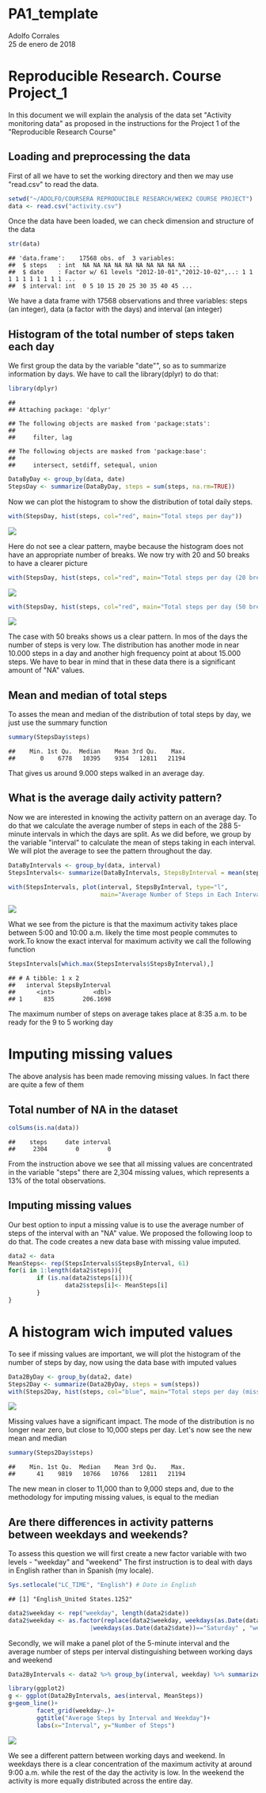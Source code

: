 # PA1_template
Adolfo Corrales  
25 de enero de 2018  

# Reproducible Research. Course Project_1

In this document we will explain the analysis of the data set "Activity monitoring data" as proposed in the 
instructions for the Project 1 of the "Reproducible Research Course"

## Loading and preprocessing the data
First of all we have to set the working directory and then we may use "read.csv" to read the data. 

```r
setwd("~/ADOLFO/COURSERA REPRODUCIBLE RESEARCH/WEEK2 COURSE PROJECT")
data <- read.csv("activity.csv")
```
Once the data have been loaded, we can check dimension and structure of the data

```r
str(data)
```

```
## 'data.frame':	17568 obs. of  3 variables:
##  $ steps   : int  NA NA NA NA NA NA NA NA NA NA ...
##  $ date    : Factor w/ 61 levels "2012-10-01","2012-10-02",..: 1 1 1 1 1 1 1 1 1 1 ...
##  $ interval: int  0 5 10 15 20 25 30 35 40 45 ...
```

We have a data frame with 17568 observations and three variables: steps (an integer), data (a factor with the days) and interval (an integer)

## Histogram of the total number of steps taken each day
We first group the data by the variable "date"", so as to summarize information by days. We have to call the library(dplyr) to do that:

```r
library(dplyr)
```

```
## 
## Attaching package: 'dplyr'
```

```
## The following objects are masked from 'package:stats':
## 
##     filter, lag
```

```
## The following objects are masked from 'package:base':
## 
##     intersect, setdiff, setequal, union
```

```r
DataByDay <- group_by(data, date)
StepsDay <- summarize(DataByDay, steps = sum(steps, na.rm=TRUE))
```

Now we can plot the histogram to show the distribution of total daily steps. 

```r
with(StepsDay, hist(steps, col="red", main="Total steps per day"))
```

![](PA1_template_files/figure-html/histogram_1-1.png)<!-- -->

Here do not see a clear pattern, maybe because the histogram does not have an appropriate number of breaks.
We now try with 20 and 50 breaks to have a clearer picture

```r
with(StepsDay, hist(steps, col="red", main="Total steps per day (20 breaks)", breaks=20))
```

![](PA1_template_files/figure-html/histogram_2-1.png)<!-- -->

```r
with(StepsDay, hist(steps, col="red", main="Total steps per day (50 breaks)", breaks=50))
```

![](PA1_template_files/figure-html/histogram_2-2.png)<!-- -->

The case with 50 breaks shows us a clear pattern. In mos of the days the number of steps is very low.
The distribution has another mode in near 10.000 steps in a day and another high frequency point at 
about 15.000 steps. We have to bear in mind that in these data there is a significant amount of "NA"
values.

## Mean and median of total steps
To asses the mean and median of the distribution of total steps by day, we just use the summary function

```r
summary(StepsDay$steps)
```

```
##    Min. 1st Qu.  Median    Mean 3rd Qu.    Max. 
##       0    6778   10395    9354   12811   21194
```
That gives us around 9.000 steps walked in an average day.

## What is the average daily activity pattern?
Now we are interested in knowing the activity pattern on an average day. To do that we calculate 
the average number of steps in each of the 288 5-minute intervals in which the days are split. 
As we did before, we group by the variable "interval" to calculate the mean of steps taking 
in each interval. We will plot the average to see the pattern throughout the day.


```r
DataByIntervals <- group_by(data, interval)
StepsIntervals<- summarize(DataByIntervals, StepsByInterval = mean(steps, na.rm=TRUE))
```


```r
with(StepsIntervals, plot(interval, StepsByInterval, type="l", 
                          main="Average Number of Steps in Each Interval", ylab="Steps"))
```

![](PA1_template_files/figure-html/plot_1-1.png)<!-- -->

What we see from the picture is that the maximum activity takes place between 5:00 and 10:00 a.m. 
likely the time most people commutes to work.To know the exact interval for maximum activity we call
the following function


```r
StepsIntervals[which.max(StepsIntervals$StepsByInterval),]
```

```
## # A tibble: 1 x 2
##   interval StepsByInterval
##      <int>           <dbl>
## 1      835        206.1698
```

The maximum number of steps on average takes place at 8:35 a.m. to be ready for the 9 to 5 working day

# Imputing missing values
The above analysis has been made removing missing values. In fact there are quite a few of them

## Total number of NA in the dataset

```r
colSums(is.na(data))
```

```
##    steps     date interval 
##     2304        0        0
```
From the instruction above we see that all missing values are concentrated in the variable "steps"
there are 2,304 missing values, which represents a 13% of the total observations. 

## Imputing missing values
Our best option to input a missing value is to use the average number of steps of the interval
with an "NA" value. We proposed the following loop to do that. The code creates a new data base with 
missing value imputed.


```r
data2 <- data
MeanSteps<- rep(StepsIntervals$StepsByInterval, 61)
for(i in 1:length(data2$steps)){
        if (is.na(data2$steps[i])){
                data2$steps[i]<- MeanSteps[i]
        }
}       
```

# A histogram wich imputed values
To see if missing values are important, we will plot the histogram of the number of steps by day, now 
using the data base with imputed values


```r
Data2ByDay <- group_by(data2, date)
Steps2Day <- summarize(Data2ByDay, steps = sum(steps))
with(Steps2Day, hist(steps, col="blue", main="Total steps per day (missing values imputed)", breaks=50))
```

![](PA1_template_files/figure-html/histogram_3-1.png)<!-- -->

Missing values have a significant impact. The mode of the distribution is no longer near zero, but close
to 10,000 steps per day. Let's now see the new mean and median


```r
summary(Steps2Day$steps)
```

```
##    Min. 1st Qu.  Median    Mean 3rd Qu.    Max. 
##      41    9819   10766   10766   12811   21194
```

The new mean in closer to 11,000 than to 9,000 steps and, due to the methodology for imputing missing values, is equal to the median

## Are there differences in activity patterns between weekdays and weekends?
To assess this question we will first create a new factor variable with two levels - "weekday" and "weekend"
The first instruction is to deal with days in English rather than in Spanish (my locale).


```r
Sys.setlocale("LC_TIME", "English") # Date in English
```

```
## [1] "English_United States.1252"
```

```r
data2$weekday <- rep("weekday", length(data2$date))
data2$weekday <- as.factor(replace(data2$weekday, weekdays(as.Date(data2$date))=="Sunday"
                       |weekdays(as.Date(data2$date))=="Saturday" , "weekend"))
```

Secondly, we will make a panel plot of the 5-minute interval and the average number of steps per interval
distinguishing between working days and weekend


```r
Data2ByIntervals <- data2 %>% group_by(interval, weekday) %>% summarize(MeanSteps=mean(steps))
```


```r
library(ggplot2)
g <- ggplot(Data2ByIntervals, aes(interval, MeanSteps))
g+geom_line()+
        facet_grid(weekday~.)+
        ggtitle("Average Steps by Interval and Weekday")+
        labs(x="Interval", y="Number of Steps")
```

![](PA1_template_files/figure-html/ggplot_1-1.png)<!-- -->

We see a different pattern between working days and weekend. In weekdays there is a clear concentration of the maximum activity at around 9:00 a.m. while the rest of the day the activity is low. In the weekend the activity is more equally distributed across the entire day.



